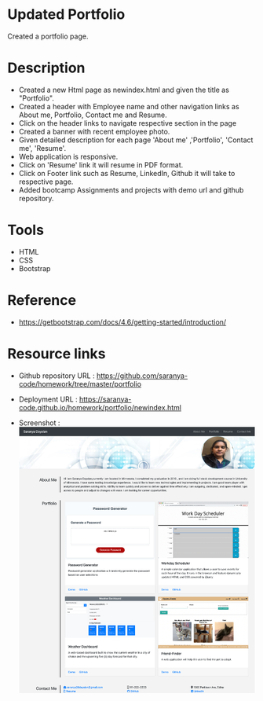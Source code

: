 # Updated Portfolio

Created a portfolio page.


# Description

* Created a new Html page as newindex.html and given the title as "Portfolio". 
* Created a header with Employee name and other navigation links as About me, Portfolio, Contact me and Resume.
* Click on the header links to navigate respective section in the page 
* Created a banner with recent employee photo. 
* Given detailed description for each page 'About me' ,'Portfolio', 'Contact me', 'Resume'.
* Web application is responsive.
* Click on 'Resume' link it will resume in PDF format.
* Click on Footer link such as Resume, LinkedIn, Github it will take to respective page.
* Added bootcamp Assignments and projects with demo url and github repository.


# Tools

* HTML
* CSS
* Bootstrap

# Reference

* https://getbootstrap.com/docs/4.6/getting-started/introduction/


# Resource links

* Github repository URL : https://github.com/saranya-code/homework/tree/master/portfolio

* Deployment URL : https://saranya-code.github.io/homework/portfolio/newindex.html

* Screenshot :
![Webpage Screenshot](./assets/image/updatedPortfolio.png?raw=true)

